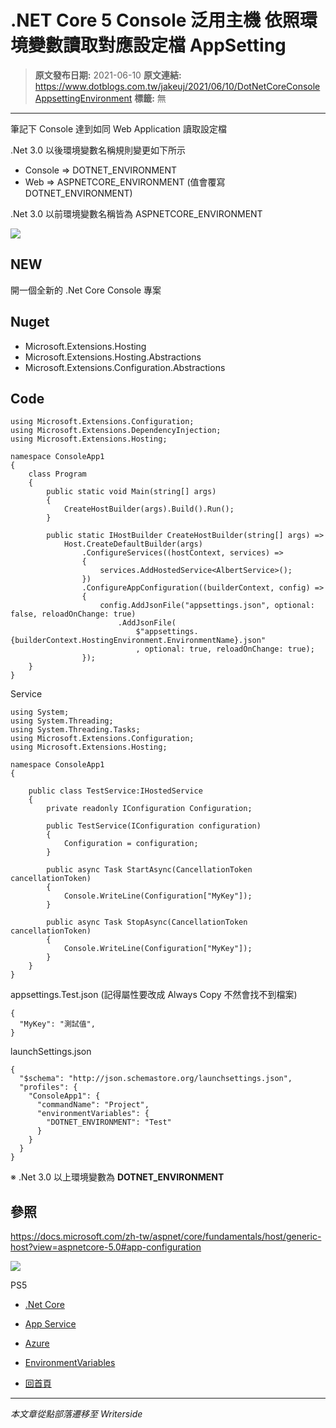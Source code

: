 # .NET Core 5 Console 泛用主機 依照環境變數讀取對應設定檔 AppSetting

> **原文發布日期:** 2021-06-10
> **原文連結:** https://www.dotblogs.com.tw/jakeuj/2021/06/10/DotNetCoreConsoleAppsettingEnvironment
> **標籤:** 無

---

筆記下 Console 達到如同 Web Application 讀取設定檔

.Net 3.0 以後環境變數名稱規則變更如下所示

* Console => DOTNET\_ENVIRONMENT
* Web => ASPNETCORE\_ENVIRONMENT
  (值會覆寫 DOTNET\_ENVIRONMENT)

.Net 3.0 以前環境變數名稱皆為 ASPNETCORE\_ENVIRONMENT

![](https://dotblogsfile.blob.core.windows.net/user/御星幻/fcc634da-3fee-4a45-bf3c-24b97653017b/1623310238.png)

## NEW

開一個全新的 .Net Core Console 專案

## Nuget

* Microsoft.Extensions.Hosting
* Microsoft.Extensions.Hosting.Abstractions
* Microsoft.Extensions.Configuration.Abstractions

## Code

```
using Microsoft.Extensions.Configuration;
using Microsoft.Extensions.DependencyInjection;
using Microsoft.Extensions.Hosting;

namespace ConsoleApp1
{
    class Program
    {
        public static void Main(string[] args)
        {
            CreateHostBuilder(args).Build().Run();
        }

        public static IHostBuilder CreateHostBuilder(string[] args) =>
            Host.CreateDefaultBuilder(args)
                .ConfigureServices((hostContext, services) =>
                {
                    services.AddHostedService<AlbertService>();
                })
                .ConfigureAppConfiguration((builderContext, config) =>
                {
                    config.AddJsonFile("appsettings.json", optional: false, reloadOnChange: true)
                        .AddJsonFile(
                            $"appsettings.{builderContext.HostingEnvironment.EnvironmentName}.json"
                            , optional: true, reloadOnChange: true);
                });
    }
}
```

Service

```
using System;
using System.Threading;
using System.Threading.Tasks;
using Microsoft.Extensions.Configuration;
using Microsoft.Extensions.Hosting;

namespace ConsoleApp1
{

    public class TestService:IHostedService
    {
        private readonly IConfiguration Configuration;

        public TestService(IConfiguration configuration)
        {
            Configuration = configuration;
        }

        public async Task StartAsync(CancellationToken cancellationToken)
        {
            Console.WriteLine(Configuration["MyKey"]);
        }

        public async Task StopAsync(CancellationToken cancellationToken)
        {
            Console.WriteLine(Configuration["MyKey"]);
        }
    }
}
```

appsettings.Test.json (記得屬性要改成 Always Copy 不然會找不到檔案)

```
{
  "MyKey": "測試值",
}
```

launchSettings.json

```
{
  "$schema": "http://json.schemastore.org/launchsettings.json",
  "profiles": {
    "ConsoleApp1": {
      "commandName": "Project",
      "environmentVariables": {
        "DOTNET_ENVIRONMENT": "Test"
      }
    }
  }
}
```

※ .Net 3.0 以上環境變數為 **DOTNET\_ENVIRONMENT**

## 參照

<https://docs.microsoft.com/zh-tw/aspnet/core/fundamentals/host/generic-host?view=aspnetcore-5.0#app-configuration>

![](https://card.psnprofiles.com/1/jakeuj.png)

PS5

* [.Net Core](/jakeuj/Tags?qq=.Net%20Core)
* [App Service](/jakeuj/Tags?qq=App%20Service)
* [Azure](/jakeuj/Tags?qq=Azure)
* [EnvironmentVariables](/jakeuj/Tags?qq=EnvironmentVariables)

* [回首頁](/jakeuj)

---

*本文章從點部落遷移至 Writerside*
